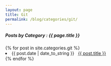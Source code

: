 ```yaml
---
layout: page
title: Git
permalink: /blog/categories/git/
---
```


<h5> Posts by Category : {{ page.title }} </h5>

<div class="card">
{% for post in site.categories.git %}
 <li class="category-posts"><span>{{ post.date | date_to_string }}</span> &nbsp; <a href="{{ post.url }}">{{ post.title }}</a></li>
{% endfor %}
</div>